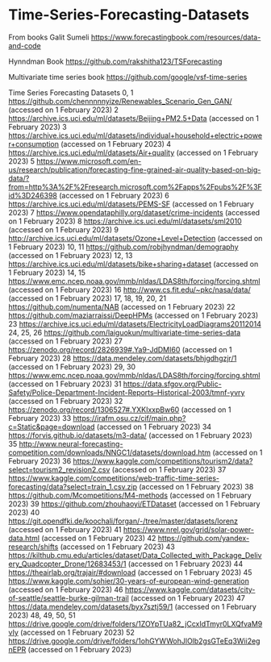# Time-Series-Forecasting-Datasets

From books
Galit Sumeli
https://www.forecastingbook.com/resources/data-and-code

Hynndman Book
https://github.com/rakshitha123/TSForecasting

Multivariate time series book
https://github.com/google/vsf-time-series

Time Series Forecasting Datasets
0, 1	https://github.com/chennnnnyize/Renewables_Scenario_Gen_GAN/ (accessed on 1 February 2023)
2	https://archive.ics.uci.edu/ml/datasets/Beijing+PM2.5+Data (accessed on 1 February 2023)
3	https://archive.ics.uci.edu/ml/datasets/individual+household+electric+power+consumption (accessed on 1 February 2023)
4	https://archive.ics.uci.edu/ml/datasets/Air+quality (accessed on 1 February 2023)
5	https://www.microsoft.com/en-us/research/publication/forecasting-fine-grained-air-quality-based-on-big-data/?from=http%3A%2F%2Fresearch.microsoft.com%2Fapps%2Fpubs%2F%3Fid%3D246398 (accessed on 1 February 2023)
6	https://archive.ics.uci.edu/ml/datasets/PEMS-SF (accessed on 1 February 2023)
7	https://www.opendataphilly.org/dataset/crime-incidents (accessed on 1 February 2023)
8	https://archive.ics.uci.edu/ml/datasets/sml2010 (accessed on 1 February 2023)
9	http://archive.ics.uci.edu/ml/datasets/Ozone+Level+Detection (accessed on 1 February 2023)
10, 11	https://github.com/robjhyndman/demography (accessed on 1 February 2023)
12, 13	https://archive.ics.uci.edu/ml/datasets/bike+sharing+dataset (accessed on 1 February 2023)
14, 15	https://www.emc.ncep.noaa.gov/mmb/nldas/LDAS8th/forcing/forcing.shtml (accessed on 1 February 2023)
16	http://www.cs.fit.edu/~pkc/nasa/data/ (accessed on 1 February 2023)
17, 18, 19, 20, 21	https://github.com/numenta/NAB (accessed on 1 February 2023)
22	https://github.com/maziarraissi/DeepHPMs (accessed on 1 February 2023)
23	https://archive.ics.uci.edu/ml/datasets/ElectricityLoadDiagrams20112014
24, 25, 26	https://github.com/laiguokun/multivariate-time-series-data (accessed on 1 February 2023)
27	https://zenodo.org/record/2826939#.Ya9-JdDMI60 (accessed on 1 February 2023)
28	https://data.mendeley.com/datasets/bhjgdhgzjr/1 (accessed on 1 February 2023)
29, 30	https://www.emc.ncep.noaa.gov/mmb/nldas/LDAS8th/forcing/forcing.shtml (accessed on 1 February 2023)
31	https://data.sfgov.org/Public-Safety/Police-Department-Incident-Reports–Historical-2003/tmnf-yvry (accessed on 1 February 2023)
32	https://zenodo.org/record/1306527#.YXKIxxpBw60 (accessed on 1 February 2023)
33	https://irafm.osu.cz/cif/main.php?c=Static&page=download (accessed on 1 February 2023)
34	https://forvis.github.io/datasets/m3-data/ (accessed on 1 February 2023)
35	http://www.neural-forecasting-competition.com/downloads/NNGC1/datasets/download.htm (accessed on 1 February 2023)
36	https://www.kaggle.com/competitions/tourism2/data?select=tourism2_revision2.csv (accessed on 1 February 2023)
37	https://www.kaggle.com/competitions/web-traffic-time-series-forecasting/data?select=train_1.csv.zip (accessed on 1 February 2023)
38	https://github.com/Mcompetitions/M4-methods (accessed on 1 February 2023)
39	https://github.com/zhouhaoyi/ETDataset (accessed on 1 February 2023)
40	https://git.opendfki.de/koochali/forgan/-/tree/master/datasets/lorenz (accessed on 1 February 2023)
41	https://www.nrel.gov/grid/solar-power-data.html (accessed on 1 February 2023)
42	https://github.com/yandex-research/shifts (accessed on 1 February 2023)
43	https://kilthub.cmu.edu/articles/dataset/Data_Collected_with_Package_Delivery_Quadcopter_Drone/12683453/1 (accessed on 1 February 2023)
44	https://theairlab.org/trajair/#download (accessed on 1 February 2023)
45	https://www.kaggle.com/sohier/30-years-of-european-wind-generation (accessed on 1 February 2023)
46	https://www.kaggle.com/datasets/city-of-seattle/seattle-burke-gilman-trail (accessed on 1 February 2023)
47	https://data.mendeley.com/datasets/byx7sztj59/1 (accessed on 1 February 2023)
48, 49, 50, 51	https://drive.google.com/drive/folders/1ZOYpTUa82_jCcxIdTmyr0LXQfvaM9vIy (accessed on 1 February 2023)
52	https://drive.google.com/drive/folders/1ohGYWWohJlOlb2gsGTeEq3Wii2egnEPR (accessed on 1 February 2023)
